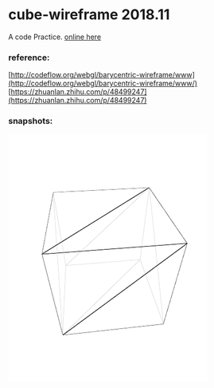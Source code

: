 # cube-wireframe 2018.11
A code Practice. 
[online here](https://legend-chen.github.io/cube-wireframe/index.html) 

### reference:
[http://codeflow.org/webgl/barycentric-wireframe/www](http://codeflow.org/webgl/barycentric-wireframe/www/)
[https://zhuanlan.zhihu.com/p/48499247](https://zhuanlan.zhihu.com/p/48499247)

### snapshots:
<img src="cubewireframe.png" />

